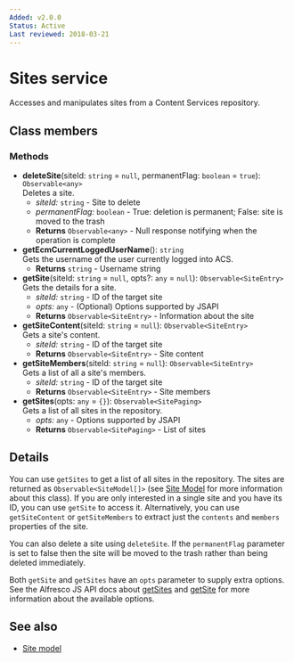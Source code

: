 ```yaml
---
Added: v2.0.0
Status: Active
Last reviewed: 2018-03-21
---
```


# Sites service

Accesses and manipulates sites from a Content Services repository.

## Class members

### Methods

-   **deleteSite**(siteId: `string` = `null`, permanentFlag: `boolean` = `true`): `Observable<any>`<br/>
    Deletes a site.
    -   _siteId:_ `string`  - Site to delete
    -   _permanentFlag:_ `boolean`  - True: deletion is permanent; False: site is moved to the trash
    -   **Returns** `Observable<any>` - Null response notifying when the operation is complete
-   **getEcmCurrentLoggedUserName**(): `string`<br/>
    Gets the username of the user currently logged into ACS.
    -   **Returns** `string` - Username string
-   **getSite**(siteId: `string` = `null`, opts?: `any` = `null`): `Observable<SiteEntry>`<br/>
    Gets the details for a site.
    -   _siteId:_ `string`  - ID of the target site
    -   _opts:_ `any`  - (Optional) Options supported by JSAPI
    -   **Returns** `Observable<SiteEntry>` - Information about the site
-   **getSiteContent**(siteId: `string` = `null`): `Observable<SiteEntry>`<br/>
    Gets a site's content.
    -   _siteId:_ `string`  - ID of the target site
    -   **Returns** `Observable<SiteEntry>` - Site content
-   **getSiteMembers**(siteId: `string` = `null`): `Observable<SiteEntry>`<br/>
    Gets a list of all a site's members.
    -   _siteId:_ `string`  - ID of the target site
    -   **Returns** `Observable<SiteEntry>` - Site members
-   **getSites**(opts: `any` = `{}`): `Observable<SitePaging>`<br/>
    Gets a list of all sites in the repository.
    -   _opts:_ `any`  - Options supported by JSAPI
    -   **Returns** `Observable<SitePaging>` - List of sites

## Details

You can use `getSites` to get a list of all sites in the repository.
The sites are returned as `Observable<SiteModel[]>` (see
[Site Model](site.model.md) for more information about this class).
If you are only interested in a single site and you have its ID, you
can use `getSite` to access it. Alternatively, you can use `getSiteContent`
or `getSiteMembers` to extract just the `contents` and `members` properties
of the site.

You can also delete a site using `deleteSite`. If the `permanentFlag` parameter
is set to false then the site will be moved to the trash rather than being
deleted immediately.

Both `getSite` and `getSites` have an `opts` parameter to supply extra
options. See the Alfresco JS API docs about
[getSites](https://github.com/Alfresco/alfresco-js-api/blob/master/src/alfresco-core-rest-api/docs/SitesApi.md#getSites)
and
[getSite](https://github.com/Alfresco/alfresco-js-api/blob/master/src/alfresco-core-rest-api/docs/SitesApi.md#getSite)
for more information about the available options.

## See also

-   [Site model](site.model.md)
